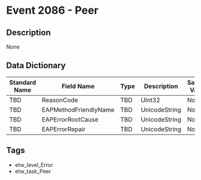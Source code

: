# Event 2086 - Peer

## Description
None

## Data Dictionary
|Standard Name|Field Name|Type|Description|Sample Value|
|---|---|---|---|---|
|TBD|ReasonCode|TBD|UInt32|None|None|
|TBD|EAPMethodFriendlyName|TBD|UnicodeString|None|None|
|TBD|EAPErrorRootCause|TBD|UnicodeString|None|None|
|TBD|EAPErrorRepair|TBD|UnicodeString|None|None|

## Tags
* etw_level_Error
* etw_task_Peer